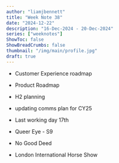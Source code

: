 ```yaml
---
author: "liamjbennett"
title: "Week Note 38"
date: "2024-12-22"
description: "16-Dec-2024 - 20-Dec-2024"
series: ["weeknotes"]
ShowToc: false
ShowBreadCrumbs: false
thumbnail: "/img/main/profile.jpg"
draft: true
---
```


* Customer Experience roadmap
* Product Roadmap
* H2 planning
* updating comms plan for CY25
* Last working day 17th

* Queer Eye - S9
* No Good Deed
* London International Horse Show